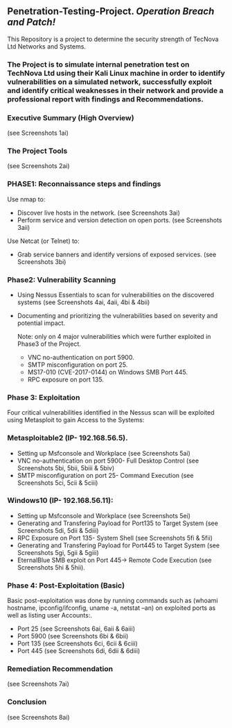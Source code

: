## Penetration-Testing-Project. _Operation Breach and Patch!_
This Repository is a project  to determine the security strength of TecNova Ltd Networks and Systems.

### The Project is to simulate internal penetration test on TechNova Ltd using their Kali Linux machine in order to identify vulnerabilities on a simulated network, successfully exploit and identify critical weaknesses in their network and provide a professional report with findings and Recommendations.

### Executive Summary (High Overview)
(see Screenshots 1ai)

### The Project Tools
(see Screenshots 2ai)

### PHASE1: Reconnaissance steps and findings
Use nmap to:
  - Discover live hosts in the network. (see Screenshots 3ai)
  - Perform service and version detection on open ports. (see Screenshots 3aii)

Use Netcat (or Telnet) to: 
  - Grab service banners and identify versions of exposed services. (see Screenshots 3bi)

### Phase2: Vulnerability Scanning
  - Using Nessus Essentials to scan for vulnerabilities on the discovered systems (see Screenshots 4ai, 4aii, 4bi & 4bii)
  - Documenting and prioritizing the vulnerabilities based on severity and potential impact.

    Note:  only on 4 major vulnerabilities which were further exploited in Phase3 of the Project.
      -  VNC no-authentication on port 5900.
      -  SMTP misconfiguration on port 25. 
      -  MS17-010 (CVE-2017-0144) on Windows SMB Port 445.
      -  RPC exposure on port 135.
     
### Phase 3: Exploitation
Four critical vulnerabilities identified in the Nessus scan will be exploited using Metasploit to gain Access to the Systems:
  ### Metasploitable2 (IP- 192.168.56.5).
  - Setting up Msfconsole and Workplace (see Screenshots 5ai)
  - VNC no-authentication on port 5900- Full Desktop Control (see Screenshots 5bi, 5bii, 5biii & 5biv)
  - SMTP misconfiguration on port 25- Command Execution (see Screenshots 5ci, 5cii & 5ciii)

  ### Windows10 (IP- 192.168.56.11):
  - Setting up Msfconsole and Workplace (see Screenshots 5ei)
  - Generating and Transfering Payload for Port135 to Target System (see Screenshots 5di, 5dii & 5diii)
  - RPC Exposure on Port 135- System Shell (see Screenshots 5fi & 5fii)
  - Generating and Transfering Payload for Port445 to Target System (see Screenshots 5gi, 5gii & 5giii)
  - EternalBlue SMB exploit on Port 445→ Remote Code Execution (see Screenshots 5hi & 5hii).

### Phase 4: Post-Exploitation (Basic)
Basic post-exploitation was done by running commands such as (whoami hostname, ipconfig/ifconfig, uname -a, netstat –an) on exploited ports as well as  listing user Accounts:.
     
  - Port 25 (see Screenshots 6ai, 6aii & 6aiii)
  - Port 5900 (see Screenshots 6bi & 6bii)
  - Port 135 (see Screenshots 6ci, 6cii & 6ciii)
  - Port 445 (see Screenshots 6di, 6dii & 6diii)

### Remediation Recommendation
(see Screenshots 7ai)

### Conclusion
(see Screenshots 8ai)
